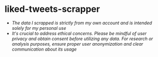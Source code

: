 # liked-tweets-scrapper

- _The data I scrapped is strictly from my own account and is intended solely for my personal use_
- _It's crucial to address ethical concerns. Please be mindful of user privacy and obtain consent before utilizing any data. For research or analysis purposes, ensure proper user anonymization and clear communication about its usage_
